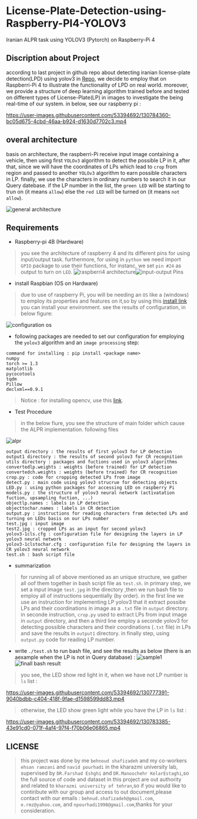 # License-Plate-Detection-using-Raspberry-PI4-YOLOV3
Iranian ALPR  task using YOLOV3 (Pytorch)  on Raspberry-Pi 4

## Discription about Project
according to last project in github repo about detecting iranian license-plate detection(LPD) using yolov3 in [Repo](https://github.com/behnoudshafizadeh/iranian-LPR-using-deep-learning-algorithm), we decide to employ that on Raspberri-Pi 4 to illustrate the functionality of LPD on real world. moreover, we provide a structure of deep learning algorithm trained before and tested on different types of License-Plate(LP) in images to investigate the being real-time of our system. in below, see our raspberry pi :

https://user-images.githubusercontent.com/53394692/130784360-bc05d675-4cbd-46aa-b924-d1630d7702c3.mp4

## overal architecture
basis on architecture, the raspberri-Pi receive input image containing a vehicle, then using first `YOLOv3` algorithm to detect the possible LP in it, after that, since we will have the coordinates of LPs which lead to `crop` from region and passed to another `YOLOv3` algorithm to earn possible characters in LP. finally, we use the characters in ordinary numbers to search it in our Query datebase. if the LP number in the list, the `green LED` will be starting to trun on (it means `allow`) else the `red LED` will be turned on (it means `not allow`).

![general architecture](https://user-images.githubusercontent.com/53394692/130901195-fceeb371-e9eb-4465-803e-f9977b033856.PNG)


## Requirements
* Raspberry-pi 4B (Hardware)
> you see the architecture of raspberry 4 and its different pins for using input/output task. furthermore, for using in `python` we need import `GPIO` package to use their functions, for instanc, we set `pin #24` as output to turn on `LED`.
![raspberri4 architecture](https://user-images.githubusercontent.com/53394692/130900285-9e1925cc-c59f-43b4-8a1e-59e62b86699a.png)![input-output Pins](https://user-images.githubusercontent.com/53394692/130900643-614a7421-af38-41e7-8eaa-449ba06d0e29.png)

* install Raspbian (OS on Hardware)
> due to use of raspberry Pi, you will be needing an `OS` like a (windows) to employ its properties and features on it,so by using this [install link](https://www.raspberrypi.org/documentation/computers/getting-started.html) you can install your environment. see the results of configuration, in below figure: 

![configuration os](https://user-images.githubusercontent.com/53394692/130903437-17b54c17-64c1-429a-b2b5-1b2cd4921657.png)

* following packages are needed to set our configuration for employing the `yolov3` algorithm and an `image processing` step:
```
command for installing : pip install <package name>
numpy
torch >= 1.3
matplotlib
pycocotools
tqdm
Pillow
declxml==0.9.1

```
> Notice : for installing opencv, use this [link](https://www.pyimagesearch.com/2019/09/16/install-opencv-4-on-raspberry-pi-4-and-raspbian-buster/).

* Test Procedure
> in the below fiure, you see the structure of main folder which cause the ALPR implementation. following files 

![alpr](https://user-images.githubusercontent.com/53394692/130906995-feab27cd-5182-4cdd-b79d-3a9b31077d7a.png)

```
output directory : the results of first yolov3 for LP detection
output1 directory : the results of second yolov3 for CR recognition
utils directory : packages and fuctions used in yolov3 algorithms
convertedlp.weights : weights (before trained) for LP detection
convertedch.weights : weights (before trained) for CR recognition
crop.py : code for cropping detected LPs from image
detect.py : main code using yolov3 strucrue for detecting objects
LED.py : using python packages for accessing LED on raspberry Pi
models.py : the structure of yolov3 neural network (activatation fuction, upsampling fuction, ...)
objectlp.names : labels in LP detection
objecttochar.names : labels in CR detection
output.py : instructions for reading characters from detected LPs and turning on LEDs basis on our LPs number
test.jpg : input image
test2.jpg : cropped LPs as an input for second yolov3
yolov3-1cls.cfg : configuration file for designing the layers in LP yolov3 neural network 
yolov3-1clstochar.cfg : configuration file for designing the layers in CR yolov3 neural network
test.sh : bash script file

```
* summarization
> for running all of above mentioned as an unique structure, we gather all oof them together in bash script file as `test.sh`. in primary step, we set a input image `test.jpg` in the directory ,then we run bash file to employ all of instructions sequentially (by order). in the first line we use an instruction for implementing LP yolov3 that it extract possibe LPs and their coordinations in image as a `.txt` file in `output` directory. in seconde instruction, `crop.py` used to extract LPs from input image in `output` directory, and then a third line employ a seconde yolov3 for detecting possible characters and their coordinations (`.txt` file) in LPs and save the results in `output1` directory. in finally step, using `output.py` code for reading LP number. 

  * write `./test.sh` to run bash file, and see the results as below (there is an aexample when the LP is not in Query database) :
![sample1](https://user-images.githubusercontent.com/53394692/130915835-3a01efe1-33d9-45e2-a7a4-6bec52209a7f.PNG)
![finall bash result](https://user-images.githubusercontent.com/53394692/130915332-a5d15440-59cd-4cb6-b59b-89286c64521c.PNG)
> you see, the LED show red light in it, when we have not LP number is `ls` list :

https://user-images.githubusercontent.com/53394692/130777391-9040bdbb-c404-418f-9fae-d1598599dd83.mp4

> otherwise, the LED show green light while you have the LP in `ls` list : 

https://user-images.githubusercontent.com/53394692/130783385-43e91cd0-071f-4af4-97f4-f70b06e06865.mp4


## LICENSE
> this project was done by me `behnoud shafizadeh` and my co-workers `ehsan ramzani` and `navid pourhadi` in the kharazmi university lab, supervised by `DR.Farshad Eshghi` and `DR.Manoochehr KelarEstaghi`,so the full source of code and dataset in this project are out authority and related to `kharazmi university of tehran`,so if you would like to contiribute with our group and access to out document,please contact with our emails : `behnud.shafizadeh@gmail.com`, `e.rmz@yahoo.com`, and `npourhadi1998@gmail.com`,thanks for your consideration.

